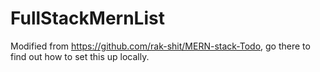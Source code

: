 # FullStackMernList
Modified from https://github.com/rak-shit/MERN-stack-Todo, go there to find out how to set this up locally.
